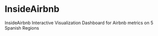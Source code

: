 # InsideAirbnb
InsideAirbnb Interactive Visualization Dashboard for Airbnb metrics on 5 Spanish Regions
